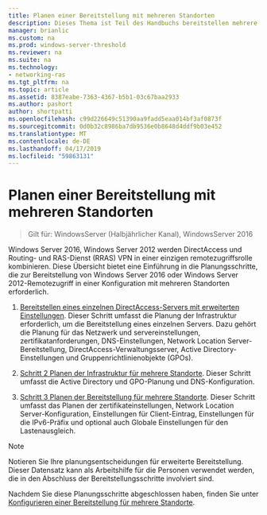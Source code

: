 ```yaml
---
title: Planen einer Bereitstellung mit mehreren Standorten
description: Dieses Thema ist Teil des Handbuchs bereitstellen mehrere RAS-Server in einer Bereitstellung für mehrere Standorte in Windows Server 2016.
manager: brianlic
ms.custom: na
ms.prod: windows-server-threshold
ms.reviewer: na
ms.suite: na
ms.technology:
- networking-ras
ms.tgt_pltfrm: na
ms.topic: article
ms.assetid: 8387eabe-7363-4367-b5b1-03c67baa2933
ms.author: pashort
author: shortpatti
ms.openlocfilehash: c99d226649c51390aa9fadd5eaa014bf3af0873f
ms.sourcegitcommit: 0d0b32c8986ba7db9536e0b8648d4ddf9b03e452
ms.translationtype: MT
ms.contentlocale: de-DE
ms.lasthandoff: 04/17/2019
ms.locfileid: "59863131"
---
```

# <a name="plan-a-multisite-deployment"></a>Planen einer Bereitstellung mit mehreren Standorten

>Gilt für: WindowsServer (Halbjährlicher Kanal), WindowsServer 2016

 Windows Server 2016, Windows Server 2012 werden DirectAccess und Routing- und RAS-Dienst (RRAS) VPN in einer einzigen remotezugriffsrolle kombinieren. Diese Übersicht bietet eine Einführung in die Planungsschritte, die zur Bereitstellung von Windows Server 2016 oder Windows Server 2012-Remotezugriff in einer Konfiguration mit mehreren Standorten erforderlich.  
  
1.  [Bereitstellen eines einzelnen DirectAccess-Servers mit erweiterten Einstellungen](https://technet.microsoft.com/library/hh831436(v=ws.11).aspx). Dieser Schritt umfasst die Planung der Infrastruktur erforderlich, um die Bereitstellung eines einzelnen Servers. Dazu gehört die Planung für das Netzwerk und servereinstellungen, zertifikatanforderungen, DNS-Einstellungen, Network Location Server-Bereitstellung, DirectAccess-Verwaltungsserver, Active Directory-Einstellungen und Gruppenrichtlinienobjekte (GPOs).  
  
2.  [Schritt 2 Planen der Infrastruktur für mehrere Standorte](Step-2-Plan-the-Multisite-Infrastructure.md). Dieser Schritt umfasst die Active Directory und GPO-Planung und DNS-Konfiguration.  
  
3.  [Schritt 3 Planen der Bereitstellung für mehrere Standorte](Step-3-Plan-the-Multisite-Deployment.md). Dieser Schritt umfasst das Planen der zertifikateinstellungen, Network Location Server-Konfiguration, Einstellungen für Client-Eintrag, Einstellungen für die IPv6-Präfix und optional auch Globale Einstellungen für den Lastenausgleich.  
  
> [!NOTE]  
> Notieren Sie Ihre planungsentscheidungen für erweiterte Bereitstellung. Dieser Datensatz kann als Arbeitshilfe für die Personen verwendet werden, die in den Abschluss der Bereitstellungsschritte involviert sind.  
  
Nachdem Sie diese Planungsschritte abgeschlossen haben, finden Sie unter [Konfigurieren einer Bereitstellung für mehrere Standorte](../configure/Configure-a-Multisite-Deployment.md).  
  


